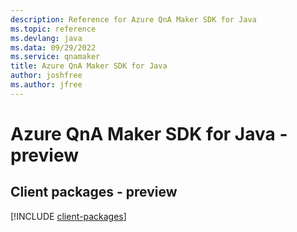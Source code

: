 ```yaml
---
description: Reference for Azure QnA Maker SDK for Java
ms.topic: reference
ms.devlang: java
ms.data: 09/29/2022
ms.service: qnamaker
title: Azure QnA Maker SDK for Java
author: joshfree
ms.author: jfree
---
```

# Azure QnA Maker SDK for Java - preview

## Client packages - preview
[!INCLUDE [client-packages](qna-maker-client-index.md)]